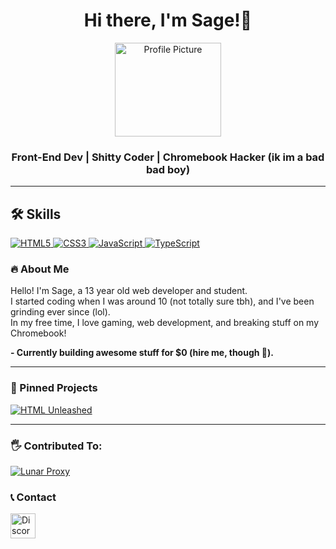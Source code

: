 <h1 align="center"><b>Hi there, I'm Sage!👋</b></h1>
<p align="center">
  <img src="https://i.imghippo.com/files/OgO2833qg.png" alt="Profile Picture" width="170" height="150">
</p>



<h3 align="center"><b>  
  Front-End Dev | Shitty Coder | Chromebook Hacker (ik im a bad bad boy)  
  <br>  
</b></h3>


---

## 🛠 Skills
<div align="left">
  <a href="https://developer.mozilla.org/en-US/docs/Web/HTML" target="_blank">
    <img src="https://img.shields.io/badge/HTML5-%23E34F26.svg?style=for-the-badge&logo=html5&logoColor=white" alt="HTML5">
  </a>
  <a href="https://developer.mozilla.org/en-US/docs/Web/CSS" target="_blank">
    <img src="https://img.shields.io/badge/CSS3-%231572B6.svg?style=for-the-badge&logo=css3&logoColor=white" alt="CSS3">
  </a>
  <a href="https://developer.mozilla.org/en-US/docs/Web/JavaScript" target="_blank">
    <img src="https://img.shields.io/badge/JavaScript-%23F7DF1E.svg?style=for-the-badge&logo=javascript&logoColor=black" alt="JavaScript">
  </a>
  <a href="https://www.typescriptlang.org/" target="_blank">
    <img src="https://img.shields.io/badge/TypeScript-%23007ACC.svg?style=for-the-badge&logo=typescript&logoColor=white" alt="TypeScript">
  </a>
</div>

### 🔥 About Me  
Hello! I'm Sage, a 13 year old web developer and student.  
I started coding when I was around 10 (not totally sure tbh), and I've been grinding ever since (lol).  
In my free time, I love gaming, web development, and breaking stuff on my Chromebook!

**- Currently building awesome stuff for $0 (hire me, though 👀).**

---

### 🚀 Pinned Projects  
[![HTML Unleashed](https://github-readme-stats.vercel.app/api/pin/?username=sxgei&repo=HTML-unleashed&theme=radical&icon_color=8a2be2)](https://github.com/exploit-kid/HTML-unleashed)

---

### 🖐 Contributed To:
[![Lunar Proxy](https://github-readme-stats.vercel.app/api/pin/?username=Lunar-Proxy&repo=Lunar&theme=radical&icon_color=8a2be2)](https://github.com/Lunar-Proxy/Lunar)

### 📞 Contact


<a href="https://discord.com/users/Modsbanthisnigga" target="_blank">
  <img src="https://uxwing.com/wp-content/themes/uxwing/download/brands-and-social-media/discord-round-color-icon.png" alt="Discord Icon" width="40" height="40" />
</a>

